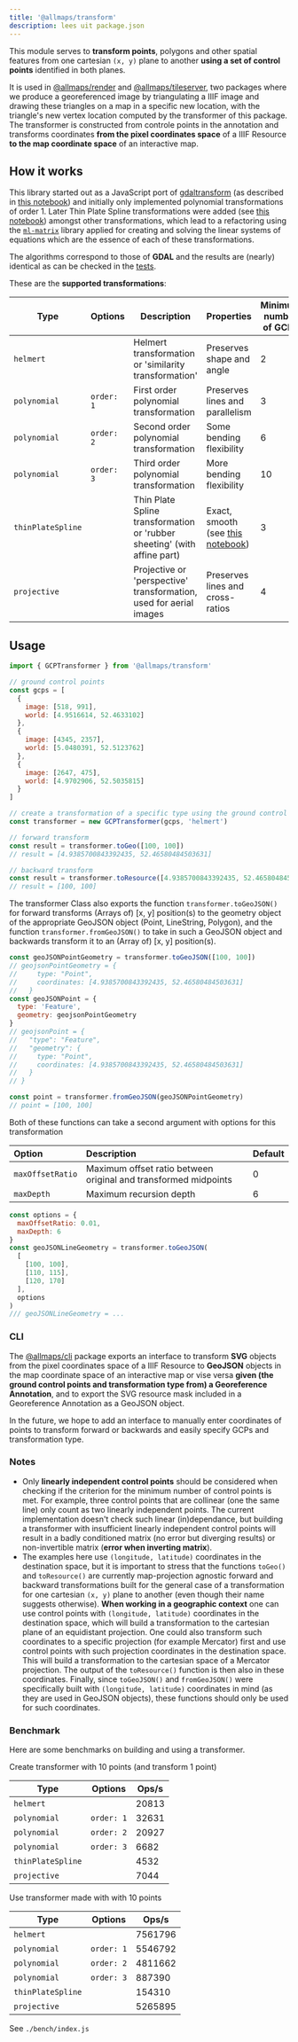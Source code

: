 ```yaml
---
title: '@allmaps/transform'
description: lees uit package.json
---
```


This module serves to **transform points**, polygons and other spatial features from one cartesian `(x, y)` plane to another **using a set of control points** identified in both planes.

It is used in [@allmaps/render](../../packages/render/) and [@allmaps/tileserver](../../apps/tileserver/), two packages where we produce a georeferenced image by triangulating a IIIF image and drawing these triangles on a map in a specific new location, with the triangle's new vertex location computed by the transformer of this package. The transformer is constructed from controle points in the annotation and transforms coordinates **from the pixel coordinates space** of a IIIF Resource **to the map coordinate space** of an interactive map.

## How it works

This library started out as a JavaScript port of [gdaltransform](https://gdal.org/programs/gdaltransform.html) (as described in [this notebook](https://observablehq.com/@bertspaan/gdaltransform?collection=@bertspaan/iiif-maps)) and initially only implemented polynomial transformations of order 1. Later Thin Plate Spline transformations were added (see [this notebook](https://observablehq.com/d/0b57d3b587542794)) amongst other transformations, which lead to a refactoring using the [`ml-matrix`](https://github.com/mljs/matrix) library applied for creating and solving the linear systems of equations which are the essence of each of these transformations.

The algorithms correspond to those of **GDAL** and the results are (nearly) identical as can be checked in the [tests](./test/test-transform.js).

These are the **supported transformations**:

| Type              | Options    | Description                                                              | Properties                                                                       | Minimum number of GCPs |
| ----------------- | ---------- | ------------------------------------------------------------------------ | -------------------------------------------------------------------------------- | ---------------------- |
| `helmert`         |            | Helmert transformation or 'similarity transformation'                    | Preserves shape and angle                                                        | 2                      |
| `polynomial`      | `order: 1` | First order polynomial transformation                                    | Preserves lines and parallelism                                                  | 3                      |
| `polynomial`      | `order: 2` | Second order polynomial transformation                                   | Some bending flexibility                                                         | 6                      |
| `polynomial`      | `order: 3` | Third order polynomial transformation                                    | More bending flexibility                                                         | 10                     |
| `thinPlateSpline` |            | Thin Plate Spline transformation or 'rubber sheeting' (with affine part) | Exact, smooth (see [this notebook](https://observablehq.com/d/0b57d3b587542794)) | 3                      |
| `projective`      |            | Projective or 'perspective' transformation, used for aerial images       | Preserves lines and cross-ratios                                                 | 4                      |

## Usage

```js
import { GCPTransformer } from '@allmaps/transform'

// ground control points
const gcps = [
  {
    image: [518, 991],
    world: [4.9516614, 52.4633102]
  },
  {
    image: [4345, 2357],
    world: [5.0480391, 52.5123762]
  },
  {
    image: [2647, 475],
    world: [4.9702906, 52.5035815]
  }
]

// create a transformation of a specific type using the ground control points
const transformer = new GCPTransformer(gcps, 'helmert')

// forward transform
const result = transformer.toGeo([100, 100])
// result = [4.9385700843392435, 52.46580484503631]

// backward transform
const result = transformer.toResource([4.9385700843392435, 52.46580484503631])
// result = [100, 100]
```

The transformer Class also exports the function `transformer.toGeoJSON()` for forward transforms (Arrays of) \[x, y] position(s) to the geometry object of the appropriate GeoJSON object (Point, LineString, Polygon), and the function `transformer.fromGeoJSON()` to take in such a GeoJSON object and backwards transform it to an (Array of) \[x, y] position(s).

```js
const geoJSONPointGeometry = transformer.toGeoJSON([100, 100])
// geojsonPointGeometry = {
//     type: "Point",
//     coordinates: [4.9385700843392435, 52.46580484503631]
//   }
const geoJSONPoint = {
  type: 'Feature',
  geometry: geojsonPointGeometry
}
// geojsonPoint = {
//   "type": "Feature",
//   "geometry": {
//     type: "Point",
//     coordinates: [4.9385700843392435, 52.46580484503631]
//   }
// }

const point = transformer.fromGeoJSON(geoJSONPointGeometry)
// point = [100, 100]
```

Both of these functions can take a second argument with options for this transformation

| Option           | Description                                                     | Default |
| :--------------- | :-------------------------------------------------------------- | :------ |
| `maxOffsetRatio` | Maximum offset ratio between original and transformed midpoints | 0       |
| `maxDepth`       | Maximum recursion depth                                         | 6       |

```js
const options = {
  maxOffsetRatio: 0.01,
  maxDepth: 6
}
const geoJSONLineGeometry = transformer.toGeoJSON(
  [
    [100, 100],
    [110, 115],
    [120, 170]
  ],
  options
)
/// geoJSONLineGeometry = ...
```

### CLI

The [@allmaps/cli](../../apps/cli/) package exports an interface to transform **SVG** objects from the pixel coordinates space of a IIIF Resource to **GeoJSON** objects in the map coordinate space of an interactive map or vise versa **given (the ground control points and transformation type from) a Georeference Annotation**, and to export the SVG resource mask included in a Georeference Annotation as a GeoJSON object.

In the future, we hope to add an interface to manually enter coordinates of points to transform forward or backwards and easily specify GCPs and transformation type.

### Notes

- Only **linearly independent control points** should be considered when checking if the criterion for the minimum number of control points is met. For example, three control points that are collinear (one the same line) only count as two linearly independent points. The current implementation doesn't check such linear (in)dependance, but building a transformer with insufficient linearly independent control points will result in a badly conditioned matrix (no error but diverging results) or non-invertible matrix (**error when inverting matrix**).
- The examples here use `(longitude, latitude)` coordinates in the destination space, but it is important to stress that the functions `toGeo()` and `toResource()` are currently map-projection agnostic forward and backward transformations built for the general case of a transformation for one cartesian `(x, y)` plane to another (even though their name suggests otherwise). **When working in a geographic context** one can use control points with `(longitude, latitude)` coordinates in the destination space, which will build a transformation to the cartesian plane of an equidistant projection. One could also transform such coordinates to a specific projection (for example Mercator) first and use control points with such projection coordinates in the destination space. This will build a transformation to the cartesian space of a Mercator projection. The output of the `toResource()` function is then also in these coordinates. Finally, since `toGeoJSON()` and `fromGeoJSON()` were specifically built with `(longitude, latitude)` coordinates in mind (as they are used in GeoJSON objects), these functions should only be used for such coordinates.

### Benchmark

Here are some benchmarks on building and using a transformer.

Create transformer with 10 points (and transform 1 point)

| Type              | Options    | Ops/s |
| ----------------- | ---------- | ----- |
| `helmert`         |            | 20813 |
| `polynomial`      | `order: 1` | 32631 |
| `polynomial`      | `order: 2` | 20927 |
| `polynomial`      | `order: 3` | 6682  |
| `thinPlateSpline` |            | 4532  |
| `projective`      |            | 7044  |

Use transformer made with with 10 points

| Type              | Options    | Ops/s   |
| ----------------- | ---------- | ------- |
| `helmert`         |            | 7561796 |
| `polynomial`      | `order: 1` | 5546792 |
| `polynomial`      | `order: 2` | 4811662 |
| `polynomial`      | `order: 3` | 887390  |
| `thinPlateSpline` |            | 154310  |
| `projective`      |            | 5265895 |

See `./bench/index.js`
